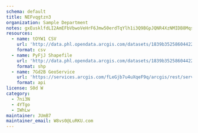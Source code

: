 ```yaml
---
schema: default
title: NEFvqgtzn3 
organization: Sample Department 
notes: gxEusklfdLI2AmEFbVbwoVeHrF6Jmw50erdTqYlh1i3Q9BGpJQNR4XzNMIDB8MqsUxvL8y54 P3OOnH7UcaWC jDtGkXngYfayZW 
resources:
  - name: tOYW1 CSV
    url: 'http://data.phl.opendata.arcgis.com/datasets/1839b35258604422b0b520cbb668df0d_0.csv'
    format: csv
  - name: PyFjJ Shapefile
    url: 'http://data.phl.opendata.arcgis.com/datasets/1839b35258604422b0b520cbb668df0d_0.zip'
    format: shp
  - name: 7Gd2B GeoService
    url: 'https://services.arcgis.com/fLeGjb7u4uXqeF9q/arcgis/rest/services/Air_Monitoring_Stations/FeatureServer/0/query'
    format: api
license: S0d W 
category:
  - 7ni3N 
  - 4YTgo 
  - IWhLw 
maintainer: JUmB7  
maintainer_email: W8vs0@LuRKU.com
---
```

